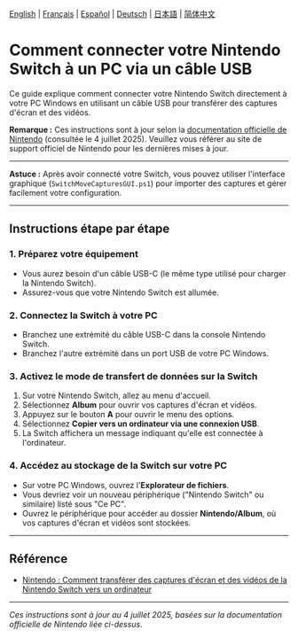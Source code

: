 [English](../en/ConnectSwitchViaUSB.md) | [Français](../fr/ConnectSwitchViaUSB.md) | [Español](../es/ConnectSwitchViaUSB.md) | [Deutsch](../de/ConnectSwitchViaUSB.md) | [日本語](../ja/ConnectSwitchViaUSB.md) | [简体中文](../zh/ConnectSwitchViaUSB.md)

# Comment connecter votre Nintendo Switch à un PC via un câble USB

Ce guide explique comment connecter votre Nintendo Switch directement à votre PC Windows en utilisant un câble USB pour transférer des captures d'écran et des vidéos.

**Remarque :** Ces instructions sont à jour selon la [documentation officielle de Nintendo](https://en-americas-support.nintendo.com/app/answers/detail/a_id/27496/~/how-to-transfer-screenshots-and-videos-from-nintendo-switch-to-a-computer) (consultée le 4 juillet 2025). Veuillez vous référer au site de support officiel de Nintendo pour les dernières mises à jour.

---

**Astuce :** Après avoir connecté votre Switch, vous pouvez utiliser l'interface graphique (`SwitchMoveCapturesGUI.ps1`) pour importer des captures et gérer facilement votre configuration.

---

## Instructions étape par étape

### 1. Préparez votre équipement

- Vous aurez besoin d'un câble USB-C (le même type utilisé pour charger la Nintendo Switch).
- Assurez-vous que votre Nintendo Switch est allumée.

### 2. Connectez la Switch à votre PC

- Branchez une extrémité du câble USB-C dans la console Nintendo Switch.
- Branchez l'autre extrémité dans un port USB de votre PC Windows.

### 3. Activez le mode de transfert de données sur la Switch

1. Sur votre Nintendo Switch, allez au menu d'accueil.
2. Sélectionnez **Album** pour ouvrir vos captures d'écran et vidéos.
3. Appuyez sur le bouton **A** pour ouvrir le menu des options.
4. Sélectionnez **Copier vers un ordinateur via une connexion USB**.
5. La Switch affichera un message indiquant qu'elle est connectée à l'ordinateur.

### 4. Accédez au stockage de la Switch sur votre PC

- Sur votre PC Windows, ouvrez l'**Explorateur de fichiers**.
- Vous devriez voir un nouveau périphérique ("Nintendo Switch" ou similaire) listé sous "Ce PC".
- Ouvrez le périphérique pour accéder au dossier **Nintendo/Album**, où vos captures d'écran et vidéos sont stockées.

---

## Référence

- [Nintendo : Comment transférer des captures d'écran et des vidéos de la Nintendo Switch vers un ordinateur](https://en-americas-support.nintendo.com/app/answers/detail/a_id/27496/~/how-to-transfer-screenshots-and-videos-from-nintendo-switch-to-a-computer)

---

*Ces instructions sont à jour au 4 juillet 2025, basées sur la documentation officielle de Nintendo liée ci-dessus.*